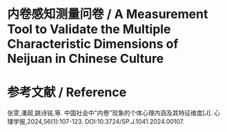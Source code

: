 # 内卷感知测量问卷 / A Measurement Tool to Validate the Multiple Characteristic Dimensions of Neijuan in Chinese Culture

# 参考文献 / Reference

张雯,潘超,姚诗铭,等. 中国社会中"内卷"现象的个体心理内涵及其特征维度[J]. 心理学报,2024,56(1):107-123. DOI:10.3724/SP.J.1041.2024.00107.
